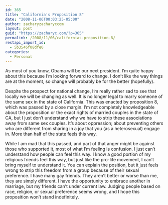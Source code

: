 ```yaml
---
id: 365
title: "California's Proposition 8"
date: "2008-11-06T00:03:25-05:00"
author: zacharyzacharyccom
layout: post
guid: "https://zacharyc.com/?p=365"
permalink: /2008/11/06/californias-proposition-8/
restapi_import_id:
  - 5b3546f08dfe0
categories:
  - Personal
---
```


As most of you know, Obama will be our next president. I’m quite happy about this because I’m looking forward to change. I don’t like the way things are at the moment, so change will probably be for the better (hopefully).

Despite the prospect for national change, I’m really rather sad to see that locally we will be changing as well. It is no longer legal to marry someone of the same sex in the state of California. This was enacted by proposition 8, which was passed by a close margin. I’m not completely knowledgeable about the proposition or the exact rights of married couples in the state of CA, but I just don’t understand why we have to strip these associations away from same sex couples. It’s about oppression; about preventing others who are different from sharing in a joy that you (as a heterosexual) engage in. More than half of the state feels this way.

While I am mad that this passed, and part of that anger might be against those who supported it, most of what I’m feeling is confusion. I just can’t understand how people can feel this way. I know a good portion of my religious friends feel this way, but just like the pro-life movement, I can’t bring myself to understand it. You can explain the position, but it just feels wrong to strip this freedom from a group because of their sexual preference. I have many gay friends. They aren’t better or worse than me, they are simply different. I have the opportunity to embrace another in marriage, but my friends can’t under current law. Judging people based on race, religion, or sexual preference seems wrong, and I hope this proposition won’t stand indefinitely.
